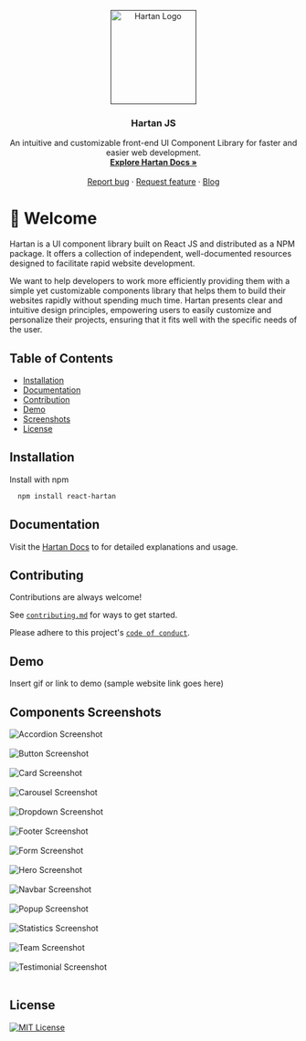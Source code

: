 
<p align="center">
  <a href="">
    <img src="images/hartan.png" alt="Hartan Logo" width="150" height="165">
  </a>
</p>

<h3 align="center">Hartan JS</h3>

<p align="center">
  An intuitive and customizable front-end UI Component Library for faster and easier web development.
  <br>
  <a href=""><strong>Explore Hartan Docs »</strong></a>
  <br>
  <br>
  <a href="">Report bug</a>
  ·
  <a href="">Request feature</a>
  ·
  <a href="">Blog</a>
</p>


# 👋 Welcome

Hartan is a UI component library built on React JS and distributed as a NPM package. It offers a collection of independent, well-documented resources designed to facilitate rapid website development.

We want to help developers to work more efficiently providing them with a simple yet customizable components library that helps them to build their websites rapidly without spending much time. Hartan presents clear and intuitive design principles, empowering users to easily customize and personalize their projects, ensuring that it fits well with the specific needs of the user.

## Table of Contents

- [Installation](#installation)
- [Documentation](#documentation)
- [Contribution](#contributing)
- [Demo](#demo)
- [Screenshots](#components-screenshots)
- [License](#license)


## Installation

Install with npm

```bash
  npm install react-hartan
```
    
## Documentation

Visit the [Hartan Docs]() to for detailed explanations and usage.


## Contributing

Contributions are always welcome!

See [`contributing.md`]() for ways to get started.

Please adhere to this project's [`code of conduct`](/CODE_OF_CONDUCT.md).


## Demo

Insert gif or link to demo (sample website link goes here)


## Components Screenshots

![Accordion Screenshot](images/accordion.png)<br><br>
![Button Screenshot](images/button.png)<br><br>
![Card Screenshot](images/card.png)<br><br>
![Carousel Screenshot](images/carousel.png)<br><br>
![Dropdown Screenshot](images/dropdown.png)<br><br>
![Footer Screenshot](images/footer.png)<br><br>
![Form Screenshot](images/form.png)<br><br>
![Hero Screenshot](images/hero.png)<br><br>
![Navbar Screenshot](images/navbar.png)<br><br>
![Popup Screenshot](images/popup.png)<br><br>
![Statistics Screenshot](images/statistics.png)<br><br>
![Team Screenshot](images/team.png)<br><br>
![Testimonial Screenshot](images/testimonial.png)<br><br>


## License

[![MIT License](https://img.shields.io/badge/License-MIT-green.svg)](/LICENSE.txt)


